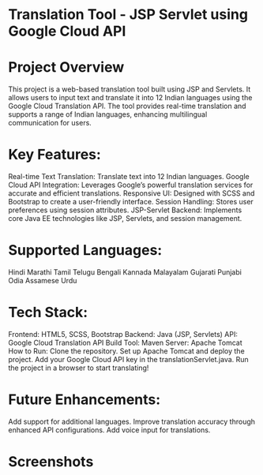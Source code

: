 # Translation Tool - JSP Servlet using Google Cloud API

# Project Overview
This project is a web-based translation tool built using JSP and Servlets. It allows users to input text and translate it into 12 Indian languages using the Google Cloud Translation API. The tool provides real-time translation and supports a range of Indian languages, enhancing multilingual communication for users.

# Key Features:
Real-time Text Translation: Translate text into 12 Indian languages.
Google Cloud API Integration: Leverages Google’s powerful translation services for accurate and efficient translations.
Responsive UI: Designed with SCSS and Bootstrap to create a user-friendly interface.
Session Handling: Stores user preferences using session attributes.
JSP-Servlet Backend: Implements core Java EE technologies like JSP, Servlets, and session management.

# Supported Languages:
Hindi
Marathi
Tamil
Telugu
Bengali
Kannada
Malayalam
Gujarati
Punjabi
Odia
Assamese
Urdu

# Tech Stack:
Frontend: HTML5, SCSS, Bootstrap
Backend: Java (JSP, Servlets)
API: Google Cloud Translation API
Build Tool: Maven
Server: Apache Tomcat
How to Run:
Clone the repository.
Set up Apache Tomcat and deploy the project.
Add your Google Cloud API key in the translationServlet.java.
Run the project in a browser to start translating!

# Future Enhancements:
Add support for additional languages.
Improve translation accuracy through enhanced API configurations.
Add voice input for translations.

# Screenshots

